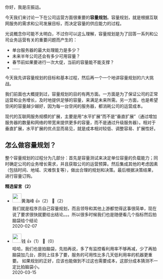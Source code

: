 你好，我是庄振运。

今天我们来讨论一下在公司运营方面很重要的**容量规划**。容量规划，就是根据互联网服务的需求和公司发展目标，而决定容量的供应能力的过程。

光说概念你可能不太明白，不过你可以这么理解，容量规划是为了回答一系列和公司业务运营有关的重要问题而产生的：

- 单台服务器的最大处理能力是多少？
- 未来半年公司还会有多少可用容量？
- 春节前如果要进行一次大促，当前的容量能不能支撑？
- ……

今天我先讲容量规划的目标和基本过程，然后再一个一个地讲容量规划的六大挑战。

我们前面也大概提到过，容量规划的目的有两方面。一方面是为了保证公司的正常运营和业务增长，及时地提供足够的容量，来满足未来所需。另一方面，也是希望空闲的容量越少越好，因为每一台空闲的服务器，都消耗公司的运营成本。

现代的互联网服务规模的扩展，主要是用“水平扩展”而不是“垂直扩展”（通过增加服务器的数量和网络的带宽来提供更多的容量，而不是通过升级服务器）。相对于垂直扩展，水平扩展的优点显而易见，就是成本相对较低、调整容易、扩展性好。

## 怎么做容量规划？

整个容量规划的过程分为几部分：首先是容量测试来决定单位容量的负载能力；同时确定公司的业务增长需求，并且获取公司的运营预算。然后集成其他的考虑因素（包括时间、地域、灾难恢复等），做出合理的规划和决策。最后根据决策结果，进行容量订购。
<div><strong>精选留言（2）</strong></div><ul>
<li><img src="https://static001.geekbang.org/account/avatar/00/13/75/dd/9ead6e69.jpg" width="30px"><span>黄海峰</span> 👍（2） 💬（2）<div>我们就是程序员自己容量规划，而且领导和其他上游都觉得这事很简单，现在说了要求很快就要给出结论。。。所以很多时候我们也是随便看几个指标然后拍脑袋给个结论</div>2020-02-07</li><br/><li><img src="https://static001.geekbang.org/account/avatar/00/0f/67/f4/9a1feb59.jpg" width="30px"><span>钱</span> 👍（1） 💬（0）<div>哈哈，我们也是拍脑袋，先拍再说，多了有监控看利用率不够再减，少了再拍脑袋加几台，原则上往多了要，服务的可用性比多几天低利用率的机器更重要。
如果规划的正好，应该也能做到不过这也需要成本，这部分成本猜测不一定比拍脑袋小。</div>2020-03-15</li><br/>
</ul>